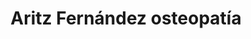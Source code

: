 ---
title: "Aritz Fernández osteopatía"
url: /valle-de-trapaga-trapagaran/aritz-fernandez-osteopatia/
shop: masaje
---